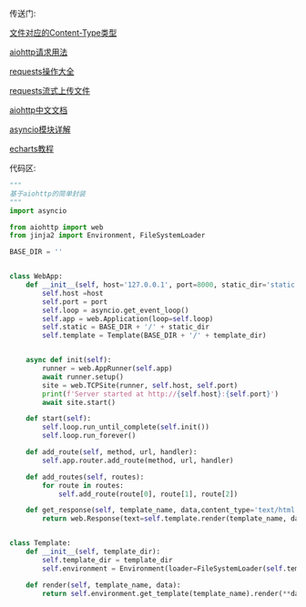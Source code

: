传送门:

[文件对应的Content-Type类型](https://www.cnblogs.com/liu-heng/p/7520564.html)

[aiohttp请求用法](https://www.cnblogs.com/MY0213/p/8985710.html)

[requests操作大全](https://2.python-requests.org//zh_CN/latest/user/quickstart.html)

[requests流式上传文件](https://toolbelt.readthedocs.io/en/latest/uploading-data.html#streaming-multipart-data-encoder)

[aiohttp中文文档](https://hubertroy.gitbooks.io/aiohttp-chinese-documentation/content/)

[asyncio模块详解](https://www.imooc.com/article/263959)

[echarts教程](https://www.w3cschool.cn/echarts_tutorial/ )

代码区:

```python
"""
基于aiohttp的简单封装
"""
import asyncio

from aiohttp import web
from jinja2 import Environment, FileSystemLoader

BASE_DIR = ''


class WebApp:
    def __init__(self, host='127.0.0.1', port=8000, static_dir='static', template_dir='templates'):
        self.host =host
        self.port = port
        self.loop = asyncio.get_event_loop()
        self.app = web.Application(loop=self.loop)
        self.static = BASE_DIR + '/' + static_dir
        self.template = Template(BASE_DIR + '/' + template_dir)


    async def init(self):
        runner = web.AppRunner(self.app)
        await runner.setup()
        site = web.TCPSite(runner, self.host, self.port)
        print(f'Server started at http://{self.host}:{self.port}')
        await site.start()

    def start(self):
        self.loop.run_until_complete(self.init())
        self.loop.run_forever()

    def add_route(self, method, url, handler):
        self.app.router.add_route(method, url, handler)

    def add_routes(self, routes):
        for route in routes:
            self.add_route(route[0], route[1], route[2])

    def get_response(self, template_name, data,content_type='text/html'):
        return web.Response(text=self.template.render(template_name, data), content_type=content_type, charset='utf-8')


class Template:
    def __init__(self, template_dir):
        self.template_dir = template_dir
        self.environment = Environment(loader=FileSystemLoader(self.template_dir))

    def render(self, template_name, data):
        return self.environment.get_template(template_name).render(**data)

```

